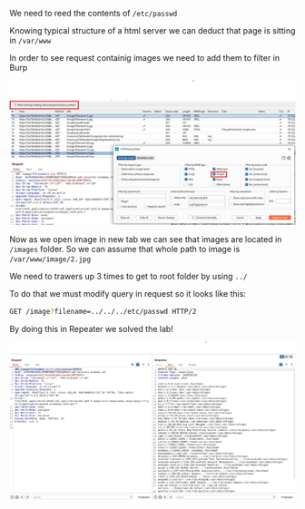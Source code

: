 We need to reed the contents of `/etc/passwd`

Knowing typical structure of a html server we can deduct that page is sitting in `/var/www`

In order to see request containig images we need to add them to filter in Burp

![burp filter images](../../../assets/port_swigger/file_path_traversal_simple_case/burp_filter_images.png)

Now as we open image in new tab we can see that images are located in 
`/images` folder. So we can assume that whole path to image is `/var/www/image/2.jpg`

We need to trawers up 3 times to get to root folder by using `../`

To do that we must modify query in request so it looks like this:

```bash
GET /image?filename=../../../etc/passwd HTTP/2
```

By doing this in Repeater we solved the lab!

![solved](../../../assets/port_swigger/file_path_traversal_simple_case/solved.png)